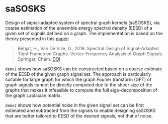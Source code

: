 # saSOSKS
Design of signal-adapted system of spectral graph kernels (saSOSKS), via coarse estimation of the ensemble energy spectral density (EESD) of a given set of signals defined on a graph. The implementation is based on the theory presented in this [paper](https://bme.lth.se/fileadmin/biomedicalengineering/Personal_folders/Hamid_Behjat/HBehjat_chapter2018.pdf):

> Behjat, H., Van De Ville, D., 2019. Spectral Design of Signal-Adapted Tight Frames on Graphs. Vertex-Frequency Analysis of Graph Signals. Springer, Cham. [DOI](https://doi.org/10.1007/978-3-030-03574-7_4)

`demo1` shows how saSOSKS can be constructed based on a coarse estimate of the EESD of the given graph signal set. The approach is particularly suitable for large graph for which the graph Fourier transform (GFT) of graph signals cannot be directly computed due to the sheer size of the graphs that makes it infeasible to compute the full eige-decomposition of the graph Laplacian matrix. 

`demo2` shows how potential noise in the given signal set can be first estimated and subtracted from the signals to enable designing saSOSKS that are better tailored to EESD of the desired signals, not that of noise. 

